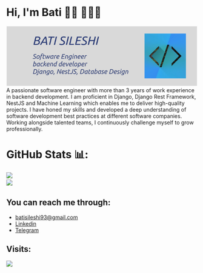 

# Hi, I'm Bati 👋🏾 👩🏾‍💻

<img src="https://raw.githubusercontent.com/BatiSileshi/BatiSileshi/master/readme.png" alt="banner that says Bati Sileshi - software engineering student, django developer, backend developer">
A passionate software engineer with more than 3 years of work experience in backend development. I am proficient in Django, Django Rest Framework, NestJS and Machine Learning which enables me to deliver high-quality projects. I have honed my skills and developed a deep understanding of software development best practices at different software companies. Working alongside talented teams, I continuously challenge myself to grow professionally.



# GitHub Stats 📊:
![](https://github-readme-stats.vercel.app/api?username=BatiSileshi&theme=dark&hide_border=false&include_all_commits=true&count_private=true)<br/>
![](https://github-readme-streak-stats.herokuapp.com/?user=BatiSileshi&theme=dark&hide_border=false)<br/>


## You can reach me through: 
- batisileshi93@gmail.com
- <a href="https://www.linkedin.com/in/bati-sileshi-705891245"> Linkedin</a> 
- <a href="https://t.me/bati03">Telegram</a> 

## Visits: 
<img src="https://profile-counter.glitch.me/BatiSileshi/count.svg" />

